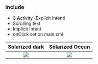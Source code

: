 ### Include

- 3 Activity (Explicit Intent)
- Scrolling text
- Implicit Intent
- onClick set on main.xml

Solarized dark             |  Solarized Ocean
:-------------------------:|:-------------------------:
![](https://i.ibb.co/b1y5Sy5/1.jpg)  |  ![](https://i.ibb.co/b1y5Sy5/1.jpg)

